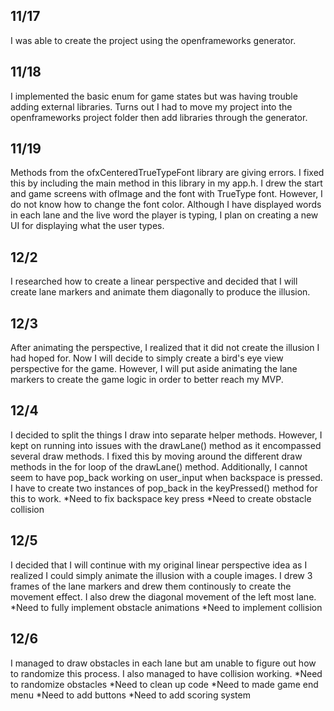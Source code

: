 ## 11/17
I was able to create the project using the openframeworks generator.

## 11/18
I implemented the basic enum for game states but was having trouble adding external libraries. Turns out I had to move my project into the openframeworks project folder then add libraries through the generator.

## 11/19
Methods from the ofxCenteredTrueTypeFont library are giving errors. I fixed this by including the main method in this library in my app.h. I drew the start and game screens with ofImage and the font with TrueType font. However, I do not know how to change the font color. Although I have displayed words in each lane and the live word the player is typing, I plan on creating a new UI for displaying what the user types. 

## 12/2
I researched how to create a linear perspective and decided that I will create lane markers and animate them diagonally to produce the illusion. 

## 12/3 
After animating the perspective, I realized that it did not create the illusion I had hoped for. Now I will decide to simply create a bird's eye view perspective for the game. However, I will put aside animating the lane markers to create the game logic in order to better reach my MVP.

## 12/4
I decided to split the things I draw into separate helper methods. However, I kept on running into issues with the drawLane() method as it encompassed several draw methods. I fixed this by moving around the different draw methods in the for loop of the drawLane() method. Additionally, I cannot seem to have pop_back working on user_input when backspace is pressed. I have to create two instances of pop_back in the keyPressed() method for this to work. 
*Need to fix backspace key press
*Need to create obstacle collision

## 12/5
I decided that I will continue with my original linear perspective idea as I realized I could simply animate the illusion with a couple images. I drew 3 frames of the lane markers and drew them continously to create the movement effect. I also drew the diagonal movement of the left most lane. 
 *Need to fully implement obstacle animations 
 *Need to implement collision

## 12/6
I managed to draw obstacles in each lane but am unable to figure out how to randomize this process. I also managed to have collision working. 
*Need to randomize obstacles
*Need to clean up code
*Need to made game end menu 
*Need to add buttons
*Need to add scoring system
